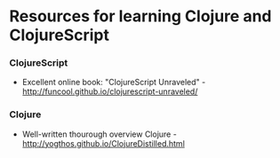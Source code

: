 # Resources for learning Clojure and ClojureScript

### ClojureScript

* Excellent online book: "ClojureScript Unraveled" - http://funcool.github.io/clojurescript-unraveled/

### Clojure

* Well-written thourough overview Clojure - http://yogthos.github.io/ClojureDistilled.html
